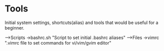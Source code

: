 Tools
=====

Initial system settings, shortcuts(alias) and tools that would be useful for a beginner.

-->Scripts
	->bashrc.sh  "Script to set initial .bashrc aliases"
-->Files
	->vimrc	     ".vimrc file to set commands for vi/vim/gvim editor"
